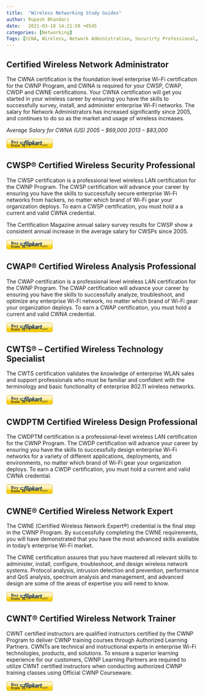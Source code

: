 ```yaml
---
title:  "Wireless Networking Study Guides"
author: Rupesh Bhandari
date:   2021-03-18 14:21:50 +0545
categories: [Networking] 
Tags: [CCNA, Wireless, Network Administration, Securirty Professional, ] 
---
```


## **Certified Wireless Network Administrator**
The CWNA certification is the foundation level enterprise Wi-Fi certification for the CWNP Program, and CWNA is required for your CWSP, CWAP, CWDP and CWNE certifications. Your CWNA certification will get you started in your wireless career by ensuring you have the skills to successfully survey, install, and administer enterprise Wi-Fi networks.  The salary for Network Administrators has increased significantly since 2005, and continues to do so as the market and usage of wireless increases.

*Average Salary for CWNA (US)
2005 – $69,000 2013 – $83,000*

<a href="https://www.flipkart.com/cwna/p/itmdapyddgmzhrfr" target="_blank" rel="noopener noreferrer">![Buy Button](/assets/img/buttons/flipkart.png)
</a>


## **CWSP® Certified Wireless Security Professional**
The CWSP certification is a professional level wireless LAN certification for the CWNP Program. The CWSP certification will advance your career by ensuring you have the skills to successfully secure enterprise Wi-Fi networks from hackers, no matter which brand of Wi-Fi gear your organization deploys. To earn a  CWSP certification, you must hold a a current and valid CWNA credential.
 
The Certification Magazine annual salary survey results for CWSP show a consistent annual increase in the average salary for CWSPs since 2005.

<a href="https://www.flipkart.com/cwsp/p/itmetjkahy4kbhaa" target="_blank" rel="noopener noreferrer">![Buy Button](/assets/img/buttons/flipkart.png)</a>


## **CWAP® Certified Wireless Analysis Professional**
The CWAP certification is a professional level wireless LAN certification for the CWNP Program. The CWAP certification will advance your career by ensuring you have the skills to successfully analyze, troubleshoot, and optimize any enterprise Wi-Fi network, no matter which brand of Wi-Fi gear your organization deploys. To earn a CWAP certification, you must hold a current and valid CWNA credential.

<a href="https://www.flipkart.com/cwap-certified-wireless-analysis-professional-official-study-guide-exam-pwo-270/p/itmdfgy55z3n4m8x" target="_blank" rel="noopener noreferrer">![Buy Button](/assets/img/buttons/flipkart.png)</a>

## **CWTS® – Certified Wireless Technology Specialist**
The CWTS certification validates the knowledge of enterprise WLAN sales and support professionals who must be familiar and confident with the terminology and basic functionality of enterprise 802.11 wireless networks.

<a href="https://www.flipkart.com/cwts-certified-wireless-technology-specialist-official-study-guide-2nd/p/itm5b489777135d4" target="_blank" rel="noopener noreferrer">![Buy Button](/assets/img/buttons/flipkart.png)</a>

## **CWDPTM Certified Wireless Design Professional**
The CWDPTM certification is a professional-level wireless LAN certification for the CWNP Program. The CWDP certification will advance your career by ensuring you have the skills to successfully design enterprise Wi-Fi networks for a variety of different applications, deployments, and environments, no matter which brand of Wi-Fi gear your organization deploys. To earn a CWDP certification, you must hold a current and valid CWNA credential.

<a href="https://www.flipkart.com/" target="_blank" rel="noopener noreferrer">![Buy Button](/assets/img/buttons/flipkart.png)</a>


## **CWNE®   Certified Wireless Network Expert**
The CWNE (Certified Wireless Network Expert®) credential is the final step in the CWNP Program. By successfully completing the CWNE requirements, you will have demonstrated that you have the most advanced skills available in today’s enterprise Wi-Fi market.
 
The CWNE certification assures that you have mastered all relevant skills to administer, install, configure, troubleshoot, and design wireless network systems. Protocol analysis, intrusion detection and prevention, performance and QoS analysis, spectrum analysis and management, and advanced design are some of the areas of expertise you will need to know.

<a href="https://www.flipkart.com/" target="_blank" rel="noopener noreferrer">![Buy Button](/assets/img/buttons/flipkart.png)</a>

## **CWNT® Certified Wireless Network Trainer**
CWNT certified instructors are qualified instructors certified by the CWNP Program to deliver CWNP training courses through Authorized Learning Partners.  CWNTs are technical and instructional experts in enterprise Wi-Fi technologies, products, and solutions. To ensure a superior learning experience for our customers, CWNP Learning  Partners are required to utilize CWNT certified instructors when conducting authorized CWNP training classes using Official CWNP Courseware.

<a href="https://www.flipkart.com/" target="_blank" rel="noopener noreferrer">![Buy Button](/assets/img/buttons/flipkart.png)</a>